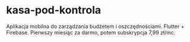 # kasa-pod-kontrola
Aplikacja mobilna do zarządzania budżetem i oszczędnościami. Flutter + Firebase. Pierwszy miesiąc za darmo, potem subskrypcja 7,99 zł/mc.
